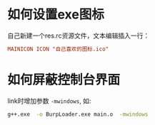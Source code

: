 # 如何设置exe图标

自己新建一个res.rc资源文件，文本编辑插入一行：

```rc
MAINICON ICON "自己喜欢的图标.ico"
```

# 如何屏蔽控制台界面

link时增加参数 `-mwindows`, 如:

```bash
g++.exe  -o BurpLoader.exe main.o  -mwindows
```